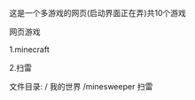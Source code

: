 这是一个多游戏的网页(启动界面正在弄)共10个游戏


网页游戏


1.minecraft


2.扫雷



文件目录:
      /    我的世界
      /minesweeper     扫雷
